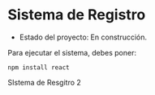 <h1> Sistema de Registro</h1>

- Estado del proyecto: En construcción.

Para ejecutar el sistema, debes poner:

```npm install react```

SIstema de Resgitro 2

